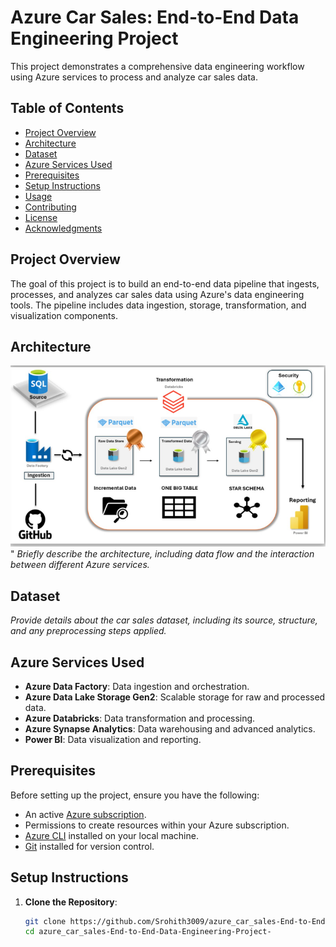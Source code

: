 # Azure Car Sales: End-to-End Data Engineering Project

This project demonstrates a comprehensive data engineering workflow using Azure services to process and analyze car sales data.

## Table of Contents

- [Project Overview](#project-overview)
- [Architecture](#architecture)
- [Dataset](#dataset)
- [Azure Services Used](#azure-services-used)
- [Prerequisites](#prerequisites)
- [Setup Instructions](#setup-instructions)
- [Usage](#usage)
- [Contributing](#contributing)
- [License](#license)
- [Acknowledgments](#acknowledgments)

## Project Overview

The goal of this project is to build an end-to-end data pipeline that ingests, processes, and analyzes car sales data using Azure's data engineering tools. The pipeline includes data ingestion, storage, transformation, and visualization components.

## Architecture

![ADF Project](ADF_project.png)"
*Briefly describe the architecture, including data flow and the interaction between different Azure services.*

## Dataset

*Provide details about the car sales dataset, including its source, structure, and any preprocessing steps applied.*

## Azure Services Used

- **Azure Data Factory**: Data ingestion and orchestration.
- **Azure Data Lake Storage Gen2**: Scalable storage for raw and processed data.
- **Azure Databricks**: Data transformation and processing.
- **Azure Synapse Analytics**: Data warehousing and advanced analytics.
- **Power BI**: Data visualization and reporting.

## Prerequisites

Before setting up the project, ensure you have the following:

- An active [Azure subscription](https://azure.microsoft.com/free/).
- Permissions to create resources within your Azure subscription.
- [Azure CLI](https://docs.microsoft.com/cli/azure/install-azure-cli) installed on your local machine.
- [Git](https://git-scm.com/downloads) installed for version control.

## Setup Instructions

1. **Clone the Repository**:

   ```bash
   git clone https://github.com/Srohith3009/azure_car_sales-End-to-End-Data-Engineering-Project-.git
   cd azure_car_sales-End-to-End-Data-Engineering-Project-
